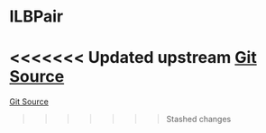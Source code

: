 # ILBPair
<<<<<<< Updated upstream
[Git Source](https://github.com/Stake-for-Ukraine/sfu-savax/blob/eca56343487ca867355097dbb6758c96361fe876/src/interfaces/ILBPair.sol)
=======
[Git Source](https://github.com/Stake-for-Ukraine/sfu-savax/blob/855c70d84d498aafbcd341621f3e2d0d874da8ba/src/interfaces/ILBPair.sol)
>>>>>>> Stashed changes


